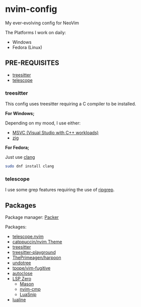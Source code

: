 # nvim-config

My ever-evolving config for NeoVim

The Platforms I work on daily:
- Windows
- Fedora (Linux)

## PRE-REQUISITES
- [treesitter](#treesitter)
- [telescope](#telescope)

### treesitter

This config uses treesitter requiring a C compiler to be installed.

**For Windows;**

Depending on my mood, I use either:
- [MSVC (Visual Studio with C++ workloads)](https://visualstudio.microsoft.com/vs/features/cplusplus/)
- [zig](https://ziglang.org/)

**For Fedora;**

Just use [clang](https://packages.fedoraproject.org/pkgs/llvm/clang/)

```sh
sudo dnf install clang
```

### telescope

I use some grep features requiring the use of [ripgrep](https://github.com/BurntSushi/ripgrep#installation).

## Packages

Package manager: [Packer](https://github.com/wbthomason/packer.nvim)

Packages:
- [telescope.nvim](https://github.com/nvim-telescope/telescope.nvim)
- [catppuccin/nvim Theme](https://github.com/catppuccin/nvim)
- [treesitter](https://github.com/nvim-treesitter/nvim-treesitter)
- [treesitter-playground](https://github.com/nvim-treesitter/playground)
- [ThePrimeagen/harpoon](https://github.com/ThePrimeagen/harpoon)
- [undotree](https://github.com/mbbill/undotree)
- [tpope/vim-fugitive](https://github.com/tpope/vim-fugitive)
- [autoclose](https://github.com/m4xshen/autoclose.nvim)
- [LSP Zero](https://github.com/VonHeikemen/lsp-zero.nvim)
    - [Mason](https://github.com/williamboman/mason.nvim)
    - [nvim-cmp](https://github.com/hrsh7th/nvim-cmp)
    - [LuaSnip](https://github.com/L3MON4D3/LuaSnip)
- [lualine](https://github.com/nvim-lualine/lualine.nvim)

